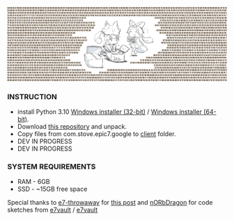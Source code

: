 ![banner](https://raw.githubusercontent.com/todtk/esfm/main/readme/banner.png)

### INSTRUCTION

* install Python 3.10 [Windows installer (32-bit)](https://www.python.org/ftp/python/3.10.8/python-3.10.8.exe) / [Windows installer (64-bit)](https://www.python.org/ftp/python/3.10.8/python-3.10.8-amd64.exe).
* Download [this repository](https://github.com/todtk/esfm/archive/refs/heads/main.zip) and unpack.
* Copy files from com.stove.epic7.google to [client](https://github.com/todtk/esfm/tree/main/client) folder.
* DEV IN PROGRESS
* DEV IN PROGRESS

### SYSTEM REQUIREMENTS

* RAM - 6GB
* SSD - ~15GB free space

Special thanks to [e7-throwaway](https://www.reddit.com/user/e7-throwaway) for [this post](https://www.reddit.com/r/EpicSeven/comments/derpuy/guide_how_to_datamine_e7_assets) and [nORbDragon](https://www.reddit.com/user/nORbDragon) for code sketches from [e7vault](https://www.e7vau.lt/) / [e7vault](https://www.norbdragon.com/e7vault/)
